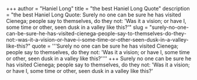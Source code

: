 +++
author = "Haniel Long"
title = "the best Haniel Long Quote"
description = "the best Haniel Long Quote: Surely no one can be sure he has visited Cienega; people say to themselves, do they not: 'Was it a vision; or have I, some time or other, seen dusk in a valley like this?'"
slug = "surely-no-one-can-be-sure-he-has-visited-cienega-people-say-to-themselves-do-they-not:-was-it-a-vision-or-have-i-some-time-or-other-seen-dusk-in-a-valley-like-this?"
quote = '''Surely no one can be sure he has visited Cienega; people say to themselves, do they not: 'Was it a vision; or have I, some time or other, seen dusk in a valley like this?''''
+++
Surely no one can be sure he has visited Cienega; people say to themselves, do they not: 'Was it a vision; or have I, some time or other, seen dusk in a valley like this?'
